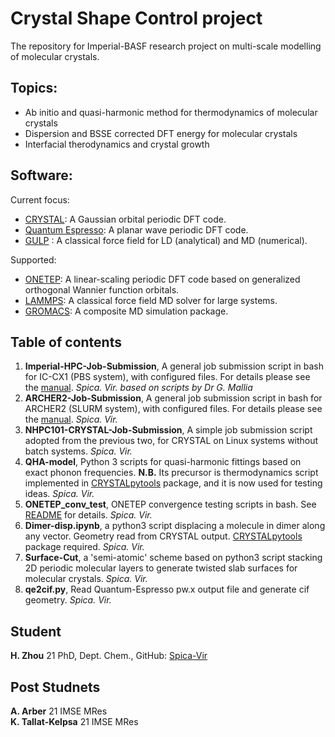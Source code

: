 # Crystal Shape Control project

The repository for Imperial-BASF research project on multi-scale modelling of molecular crystals. 

## Topics:
* Ab initio and quasi-harmonic method for thermodynamics of molecular crystals
* Dispersion and BSSE corrected DFT energy for molecular crystals
* Interfacial therodynamics and crystal growth

## Software:
Current focus:

* [CRYSTAL](https://www.crystal.unito.it/): A Gaussian orbital periodic DFT code.  
* [Quantum Espresso](https://www.quantum-espresso.org/): A planar wave periodic DFT code.  
* [GULP](http://gulp.curtin.edu.au/gulp/) : A classical force field for LD (analytical) and MD (numerical).  

Supported:

* [ONETEP](https://onetep.org/): A linear-scaling periodic DFT code based on generalized orthogonal Wannier function orbitals.
* [LAMMPS](https://www.lammps.org/): A classical force field MD solver for large systems.
* [GROMACS](https://www.gromacs.org/): A composite MD simulation package.  

## Table of contents

1. **Imperial-HPC-Job-Submission**, A general job submission script in bash for IC-CX1 (PBS system), with configured files. For details please see the [manual](https://github.com/cmsg-icl/crystal_shape_control/tree/main/Imperial-HPC-Job-Submission/README.md). *Spica. Vir. based on scripts by Dr G. Mallia*  
2. **ARCHER2-Job-Submission**, A general job submission script in bash for ARCHER2 (SLURM system), with configured files. For details please see the [manual](https://github.com/cmsg-icl/crystal_shape_control/tree/main/ARCHER2-Job-Submission/README.md). *Spica. Vir.*
3. **NHPC101-CRYSTAL-Job-Submission**, A simple job submission script adopted from the previous two, for CRYSTAL on Linux systems without batch systems. *Spica. Vir.*  
3. **QHA-model**, Python 3 scripts for quasi-harmonic fittings based on exact phonon frequencies. **N.B.** Its precursor is thermodynamics script implemented in [CRYSTALpytools](https://github.com/crystal-code-tools/CRYSTALpytools) package, and it is now used for testing ideas. *Spica. Vir.*  
4. **ONETEP_conv_test**, ONETEP convergence testing scripts in bash. See [README](https://github.com/cmsg-icl/crystal_shape_control/tree/main/ONETEP_conv_test) for details. *Spica. Vir.*  
5. **Dimer-disp.ipynb**, a python3 script displacing a molecule in dimer along any vector. Geometry read from CRYSTAL output. [CRYSTALpytools](https://github.com/crystal-code-tools/CRYSTALpytools) package required. *Spica. Vir.*  
6. **Surface-Cut**, a 'semi-atomic' scheme based on python3 script stacking 2D periodic molecular layers to generate twisted slab surfaces for molecular crystals. *Spica. Vir.*
7. **qe2cif.py**, Read Quantum-Espresso pw.x output file and generate cif geometry. *Spica. Vir.*

## Student
**H. Zhou** 21 PhD, Dept. Chem., GitHub: [Spica-Vir](https://github.com/Spica-Vir)  

## Post Studnets
**A. Arber** 21 IMSE MRes  
**K. Tallat-Kelpsa** 21 IMSE MRes
